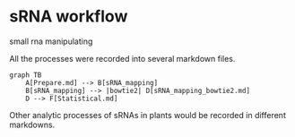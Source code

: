 # sRNA workflow

small rna manipulating

All the processes were recorded into several markdown files.

```mermaid
graph TB
    A[Prepare.md] --> B[sRNA_mapping]
    B[sRNA_mapping] --> |bowtie2| D[sRNA_mapping_bowtie2.md]
    D --> F[Statistical.md]
```

Other analytic processes of sRNAs in plants would be recorded in different markdowns.
